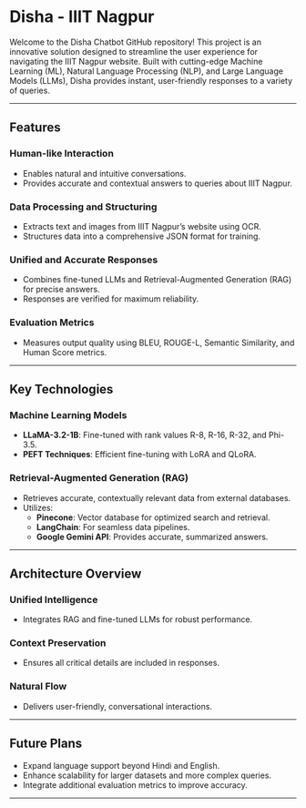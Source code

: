 # **Disha - IIIT Nagpur**

Welcome to the Disha Chatbot GitHub repository! This project is an innovative solution designed to streamline the user experience for navigating the IIIT Nagpur website. Built with cutting-edge Machine Learning (ML), Natural Language Processing (NLP), and Large Language Models (LLMs), Disha provides instant, user-friendly responses to a variety of queries.

---

## **Features**

### **Human-like Interaction**
- Enables natural and intuitive conversations.
- Provides accurate and contextual answers to queries about IIIT Nagpur.

### **Data Processing and Structuring**
- Extracts text and images from IIIT Nagpur’s website using OCR.
- Structures data into a comprehensive JSON format for training.

### **Unified and Accurate Responses**
- Combines fine-tuned LLMs and Retrieval-Augmented Generation (RAG) for precise answers.
- Responses are verified for maximum reliability.

### **Evaluation Metrics**
- Measures output quality using BLEU, ROUGE-L, Semantic Similarity, and Human Score metrics.

---

## **Key Technologies**

### **Machine Learning Models**
- **LLaMA-3.2-1B**: Fine-tuned with rank values R-8, R-16, R-32, and Phi-3.5.
- **PEFT Techniques**: Efficient fine-tuning with LoRA and QLoRA.

### **Retrieval-Augmented Generation (RAG)**
- Retrieves accurate, contextually relevant data from external databases.
- Utilizes:
  - **Pinecone**: Vector database for optimized search and retrieval.
  - **LangChain**: For seamless data pipelines.
  - **Google Gemini API**: Provides accurate, summarized answers.

---

## **Architecture Overview**

### **Unified Intelligence**
- Integrates RAG and fine-tuned LLMs for robust performance.

### **Context Preservation**
- Ensures all critical details are included in responses.

### **Natural Flow**
- Delivers user-friendly, conversational interactions.

---

## **Future Plans**
- Expand language support beyond Hindi and English.
- Enhance scalability for larger datasets and more complex queries.
- Integrate additional evaluation metrics to improve accuracy.

---
